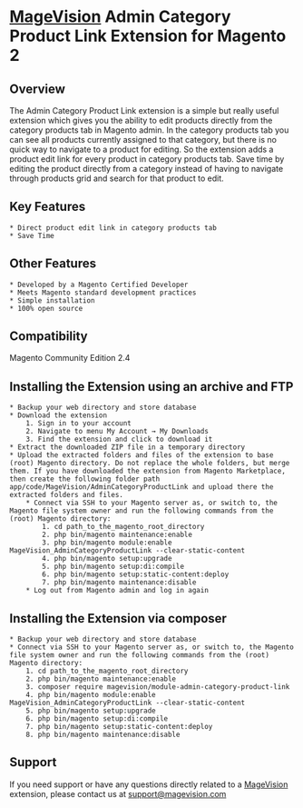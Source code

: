 # [MageVision](https://www.magevision.com/) Admin Category Product Link Extension for Magento 2

## Overview
The Admin Category Product Link extension is a simple but really useful extension which gives you the ability to edit products directly from the category products tab in Magento admin. In the category products tab you can see all products currently assigned to that category, but there is no quick way to navigate to a product for editing. So the extension adds a product edit link for every product in category products tab. Save time by editing the product directly from a category instead of having to navigate through products grid and search for that product to edit.

## Key Features
	* Direct product edit link in category products tab
	* Save Time
	
## Other Features
	* Developed by a Magento Certified Developer
	* Meets Magento standard development practices
	* Simple installation
	* 100% open source

## Compatibility
Magento Community Edition 2.4

## Installing the Extension using an archive and FTP
	* Backup your web directory and store database
	* Download the extension
		1. Sign in to your account
		2. Navigate to menu My Account → My Downloads
		3. Find the extension and click to download it
	* Extract the downloaded ZIP file in a temporary directory
	* Upload the extracted folders and files of the extension to base (root) Magento directory. Do not replace the whole folders, but merge them. If you have downloaded the extension from Magento Marketplace, then create the following folder path app/code/MageVision/AdminCategoryProductLink and upload there the extracted folders and files.
        * Connect via SSH to your Magento server as, or switch to, the Magento file system owner and run the following commands from the (root) Magento directory:
            1. cd path_to_the_magento_root_directory 
            2. php bin/magento maintenance:enable
            3. php bin/magento module:enable MageVision_AdminCategoryProductLink --clear-static-content
            4. php bin/magento setup:upgrade
            5. php bin/magento setup:di:compile
            6. php bin/magento setup:static-content:deploy
            7. php bin/magento maintenance:disable
        * Log out from Magento admin and log in again

## Installing the Extension via composer
	* Backup your web directory and store database
    * Connect via SSH to your Magento server as, or switch to, the Magento file system owner and run the following commands from the (root) Magento directory:
        1. cd path_to_the_magento_root_directory 
        2. php bin/magento maintenance:enable
        3. composer require magevision/module-admin-category-product-link
        4. php bin/magento module:enable MageVision_AdminCategoryProductLink --clear-static-content
        5. php bin/magento setup:upgrade
        6. php bin/magento setup:di:compile
        7. php bin/magento setup:static-content:deploy
        8. php bin/magento maintenance:disable

## Support
If you need support or have any questions directly related to a [MageVision](https://www.magevision.com/) extension, please contact us at [support@magevision.com](mailto:support@magevision.com)
